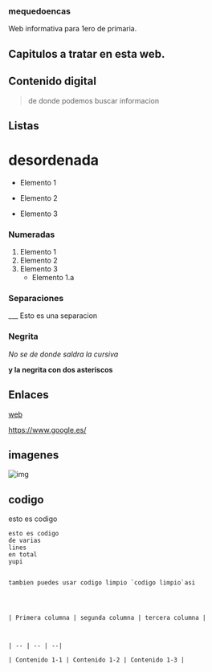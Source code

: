 ### mequedoencas
Web informativa para 1ero de primaria.
## Capitulos a tratar en esta web.


## Contenido digital
>de donde podemos
>buscar informacion

## Listas
# desordenada
- Elemento 1
* Elemento 2
+ Elemento 3

### Numeradas

1. Elemento 1
2. Elemento 2
3. Elemento 3
      - Elemento 1.a
      
### Separaciones
___ Esto es una separacion 

### Negrita

*No se de donde saldra la cursiva*

**y la negrita con dos asteriscos**

## Enlaces

[web](https://www.google.es "buscador digital")

<https://www.google.es/>

## imagenes
![img](https://www.elperiodico.com/es/ext_resources/infographics/2020/febrero/manos1.png)

## codigo

  esto es codigo
  
~~~~
esto es codigo
de varias
lines
en total
yupi 
  

tambien puedes usar codigo limpio `codigo limpio`asi 




| Primera columna | segunda columna | tercera columna | 



| -- | -- | --|

| Contenido 1-1 | Contenido 1-2 | Contenido 1-3 |


